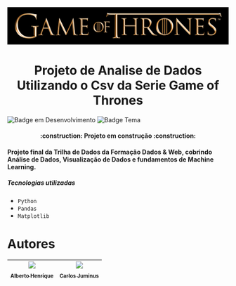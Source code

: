 <img src="./got.jpg" alt="Got Logo" width="800px"/>
<h1 align="center">Projeto de Analise de Dados Utilizando o Csv da Serie Game of Thrones</h1>

![Badge em Desenvolvimento](https://img.shields.io/badge/Status-Em%20desenvolvimento-brightgreene)
![Badge Tema](https://img.shields.io/badge/Tema-Analise%20Exploratoria%20de%20Dados-blue)

<h4 align="center"> 
    :construction:  Projeto em construção  :construction:
</h4>

#### Projeto final da Trilha de Dados da Formação Dados & Web, cobrindo Análise de Dados, Visualização de Dados e fundamentos de Machine Learning.

##### Tecnologias utilizadas

- `Python`
- `Pandas`
- `Matplotlib`

# Autores

| [<img src="https://avatars.githubusercontent.com/u/81397160?v=4" width=115><br><sub>Alberto Henrique</sub>](https://github.com/albertolunia) | [<img src="https://avatars.githubusercontent.com/u/98601288?v=4" width=115><br><sub>Carlos Juminus</sub>](https://github.com/Juminus) |
| :------------------------------------------------------------------------------------------------------------------------------------------: | :-----------------------------------------------------------------------------------------------------------------------------------: |
